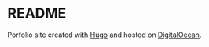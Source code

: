 # README

Porfolio site created with [Hugo](https://gohugo.io/) and hosted on [DigitalOcean](https://www.digitalocean.com/).
